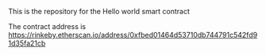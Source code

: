 This is the repository for the Hello world smart contract

The contract address is https://rinkeby.etherscan.io/address/0xfbed01464d53710db744791c542fd91d35fa21cb
